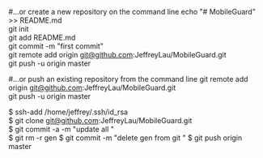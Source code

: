 #…or create a new repository on the command line
echo "# MobileGuard" >> README.md</br>
git init</br>
git add README.md</br>
git commit -m "first commit"</br>
git remote add origin git@github.com:JeffreyLau/MobileGuard.git</br>
git push -u origin master</br>

#…or push an existing repository from the command line
git remote add origin git@github.com:JeffreyLau/MobileGuard.git</br>
git push -u origin master</br>

$ ssh-add /home/jeffrey/.ssh/id_rsa</br>
$ git clone git@github.com:JeffreyLau/MobileGuard.git</br>
$ git commit -a -m "update all "</br>
$ git rm -r gen
$ git commit -m "delete gen from git "
$ git push origin master


